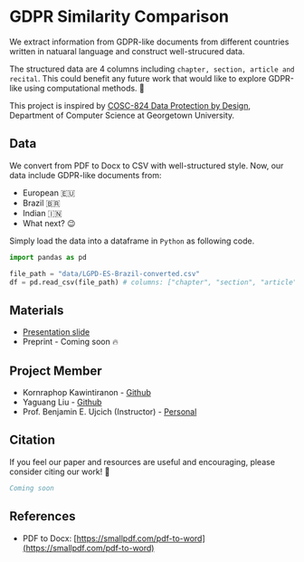 # GDPR Similarity Comparison
We extract information from GDPR-like documents from different countries written in natuaral language and construct well-strucured data.

The structured data are 4 columns including `chapter, section, article and recital`. This could benefit any future work that would like to explore GDPR-like using computational methods. 🚀

This project is inspired by [COSC-824 Data Protection by Design](https://courses.benujcich.georgetown.domains/cosc824/sp2021/), Department of Computer Science at Georgetown University.

## Data
We convert from PDF to Docx to CSV with well-structured style. Now, our data include GDPR-like documents from:
* European 🇪🇺
* Brazil 🇧🇷
* Indian 🇮🇳
* What next? 😉

Simply load the data into a dataframe in `Python` as following code.

```python
import pandas as pd

file_path = "data/LGPD-ES-Brazil-converted.csv"
df = pd.read_csv(file_path) # columns: ["chapter", "section", "article", "recital"]
```

## Materials
* [Presentation slide](https://docs.google.com/presentation/d/12DSfG_3TE1FYhimZhktm2EmdRjRjoBQ0K9QxeT-fhyQ/edit?usp=sharing)
* Preprint - Coming soon 🔥

## Project Member
* Kornraphop Kawintiranon - [Github](https://github.com/kornosk)
* Yaguang Liu - [Github](https://github.com/steveguang)
* Prof. Benjamin E. Ujcich (Instructor) - [Personal](https://personal.benujcich.georgetown.domains/)

## Citation
If you feel our paper and resources are useful and encouraging, please consider citing our work! 🙏
```bibtex
Coming soon
```

## References
- PDF to Docx: [https://smallpdf.com/pdf-to-word](https://smallpdf.com/pdf-to-word)
